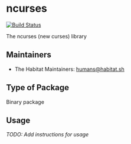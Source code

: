 # ncurses

[![Build Status](https://dev.azure.com/chefcorp-partnerengineering/Chef%20Base%20Plans/_apis/build/status/chef-base-plans.ncurses?branchName=master)](https://dev.azure.com/chefcorp-partnerengineering/Chef%20Base%20Plans/_build/latest?definitionId=173&branchName=master)

The ncurses (new curses) library

## Maintainers

* The Habitat Maintainers: <humans@habitat.sh>

## Type of Package

Binary package

## Usage

*TODO: Add instructions for usage*
